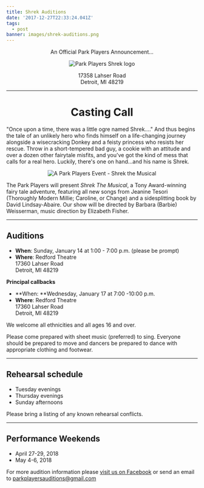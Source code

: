 ```yaml
---
title: Shrek Auditions
date: '2017-12-27T22:33:24.041Z'
tags:
  - post
banner: images/shrek-auditions.png
---
```

<center>

An Official Park Players Announcement...  

![Park Players Shrek logo](/images/players-shrek.png)

<!--more-->

17358 Lahser Road\
Detroit, MI 48219

- - -

# Casting Call

</center>

"Once upon a time, there was a little ogre named Shrek...." And thus begins the tale of an unlikely hero who finds himself on a life-changing journey alongside a wisecracking Donkey and a feisty princess who resists her rescue. Throw in a short-tempered bad guy, a cookie with an attitude and over a dozen other fairytale misfits, and you've got the kind of mess that calls for a real hero. Luckily, there's one on hand...and his name is Shrek.

<center>

![A Park Players Event - Shrek the Musical](/images/players-event-shrek.png)

</center>

The Park Players will present _Shrek The Musical_, a Tony Award-winning fairy tale adventure, featuring all new songs from Jeanine Tesori (Thoroughly Modern Millie; Caroline, or Change) and a sidesplitting book by David Lindsay-Abaire. Our show will be directed by Barbara (Barbie) Weisserman, music direction by Elizabeth Fisher.

- - -

## Auditions

* **When**: Sunday, January 14 at 1:00 - 7:00 p.m.  (please be prompt)
* **Where**: Redford Theatre \
  17360 Lahser Road\
  Detroit, MI 48219

**Principal callbacks**

* **When: **Wednesday, January 17 at 7:00 -10:00 p.m.
* **Where**: Redford Theatre\
  17360 Lahser Road\
  Detroit, MI 48219

We welcome all ethnicities and all ages 16 and over.

 Please come prepared with sheet music (preferred) to sing. Everyone should be prepared to move and dancers be prepared to dance with appropriate clothing and footwear.

- - -

## Rehearsal schedule

* Tuesday evenings
* Thursday evenings
* Sunday afternoons

Please bring a listing of any known rehearsal conflicts.

- - -

## Performance Weekends

* April 27-29, 2018
* May 4-6, 2018

For more audition information please [visit us on Facebook](https://www.facebook.com/ParkPlayersDetroit/) or send an email to parkplayersauditions@gmail.com
